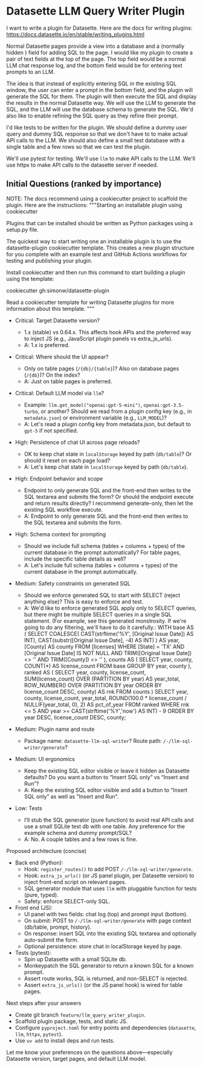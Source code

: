 # Datasette LLM Query Writer Plugin

I want to write a plugin for Datasette. Here are the docs for writing plugins:
https://docs.datasette.io/en/stable/writing_plugins.html

Normal Datasette pages provide a view into a database and a (normally hidden ) field for adding SQL to the page. I would like my plugin to create a pair of text fields at the top of the page. The top field would be a normal LLM chat response log, and the bottom field would be for entering text prompts to an LLM. 

The idea is that instead of explicitly entering SQL in the existing SQL window, the user can enter a prompt in the bottom field, and the plugin will generate the SQL for them. The plugin will then execute the SQL and display the results in the normal Datasette way. We will use the LLM to generate the SQL, and the LLM will use the database schema to generate the SQL. We'd also like to enable refining the SQL query as they refine their prompt. 

I'd like tests to be written for the plugin. We should define a dummy user query and dummy SQL response so that we don't have to to make actual API calls to the LLM. We should also define a small test database with a single table and a few rows so that we can test the plugin. 

We'll use pytest for testing. We'll use `llm` to make API calls to the LLM. We'll use httpx to make API calls to the datasette server if needed. 

## Initial Questions (ranked by importance)

NOTE: The docs recommend using a cookiecutter project to scaffold the plugin. Here are the instructions:
"""Starting an installable plugin using cookiecutter

Plugins that can be installed should be written as Python packages using a setup.py file.

The quickest way to start writing one an installable plugin is to use the datasette-plugin cookiecutter template. This creates a new plugin structure for you complete with an example test and GitHub Actions workflows for testing and publishing your plugin.

Install cookiecutter and then run this command to start building a plugin using the template:

cookiecutter gh:simonw/datasette-plugin

Read a cookiecutter template for writing Datasette plugins for more information about this template.
"""

- Critical: Target Datasette version?
  - 1.x (stable) vs 0.64.x. This affects hook APIs and the preferred way to inject JS (e.g., JavaScript plugin panels vs extra_js_urls).
  - A: 1.x is preferred.


- Critical: Where should the UI appear?
  - Only on table pages (`/{db}/{table}`)? Also on database pages (`/{db}`)? On the index?
  - A: Just on table pages is preferred.

- Critical: Default LLM model via `llm`?
  - Example: `llm.get_model("openai:gpt-5-mini")`, `openai:gpt-3.5-turbo`, or another? Should we read from a plugin config key (e.g., in `metadata.json`) or environment variable (e.g., `LLM_MODEL`)?
  - A: Let's read a plugin config key from metadata.json, but default to `gpt-5` if not specified.

- High: Persistence of chat UI across page reloads?
  - OK to keep chat state in `localStorage` keyed by path (`db/table`)? Or should it reset on each page load?
  - A: Let's keep chat state in `localStorage` keyed by path (`db/table`).

- High: Endpoint behavior and scope
  - Endpoint to only generate SQL and the front-end then writes to the SQL textarea and submits the form? Or should the endpoint execute and return results directly? I recommend generate-only, then let the existing SQL workflow execute.
  - A: Endpoint to only generate SQL and the front-end then writes to the SQL textarea and submits the form.

- High: Schema context for prompting
  - Should we include full schema (tables + columns + types) of the current database in the prompt automatically? For table pages, include the specific table details as well?
  - A: Let's include full schema (tables + columns + types) of the current database in the prompt automatically.

- Medium: Safety constraints on generated SQL
  - Should we enforce generated SQL to start with SELECT (reject anything else)? This is easy to enforce and test.
  - A: We'd like to enforce generated SQL apply only to SELECT queries, but there might be multiple SELECT queries in a single SQL statement. (For example, see this generated monstrosity. If we're going to do any filtering, we'll have to do it carefully.: WITH base AS (
  SELECT
    COALESCE(
      CAST(strftime('%Y', [Original Issue Date]) AS INT),
      CAST(substr([Original Issue Date], -4) AS INT)
    ) AS year,
    [County] AS county
  FROM [licenses]
  WHERE [State] = 'TX'
    AND [Original Issue Date] IS NOT NULL
    AND TRIM([Original Issue Date]) <> ''
    AND TRIM([County]) <> ''
),
counts AS (
  SELECT year, county, COUNT(*) AS license_count
  FROM base
  GROUP BY year, county
),
ranked AS (
  SELECT
    year,
    county,
    license_count,
    SUM(license_count) OVER (PARTITION BY year) AS year_total,
    ROW_NUMBER() OVER (PARTITION BY year ORDER BY license_count DESC, county) AS rnk
  FROM counts
)
SELECT
  year,
  county,
  license_count,
  year_total,
  ROUND(100.0 * license_count / NULLIF(year_total, 0), 2) AS pct_of_year
FROM ranked
WHERE rnk <= 5
  AND year >= CAST(strftime('%Y','now') AS INT) - 9
ORDER BY year DESC, license_count DESC, county;

- Medium: Plugin name and route
  - Package name: `datasette-llm-sql-writer`? Route path: `/-/llm-sql-writer/generate`?

- Medium: UI ergonomics
  - Keep the existing SQL editor visible or leave it hidden as Datasette defaults? Do you want a button to “Insert SQL only” vs “Insert and Run”?
  - A: Keep the existing SQL editor visible and add a button to “Insert SQL only” as well as "Insert and Run".

- Low: Tests
  - I’ll stub the SQL generator (pure function) to avoid real API calls and use a small SQLite test db with one table. Any preference for the example schema and dummy prompt/SQL?
  - A: No. A couple tables and a few rows is fine. 

Proposed architecture (concise)
- Back end (Python):
  - Hook: `register_routes()` to add POST `/-/llm-sql-writer/generate`.
  - Hook: `extra_js_urls()` (or JS panel plugin, per Datasette version) to inject front-end script on relevant pages.
  - SQL generator module that uses `llm` with pluggable function for tests (pure, typed).
  - Safety: enforce SELECT-only SQL.
- Front end (JS):
  - UI panel with two fields: chat log (top) and prompt input (bottom).
  - On submit: POST to `/-/llm-sql-writer/generate` with page context (db/table, prompt, history).
  - On response: insert SQL into the existing SQL textarea and optionally auto-submit the form.
  - Optional persistence: store chat in localStorage keyed by page.
- Tests (pytest):
  - Spin up Datasette with a small SQLite db.
  - Monkeypatch the SQL generator to return a known SQL for a known prompt.
  - Assert route works, SQL is returned, and non-SELECT is rejected.
  - Assert `extra_js_urls()` (or the JS panel hook) is wired for table pages.

Next steps after your answers
- Create git branch `feature/llm_query_writer_plugin`.
- Scaffold plugin package, tests, and static JS.
- Configure `pyproject.toml` for entry points and dependencies (`datasette`, `llm`, `httpx`, `pytest`).
- Use `uv add` to install deps and run tests.

Let me know your preferences on the questions above—especially Datasette version, target pages, and default LLM model.
